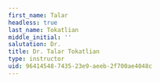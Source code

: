 ```yaml
---
first_name: Talar
headless: true
last_name: Tokatlian
middle_initial: ''
salutation: Dr.
title: Dr. Talar Tokatlian
type: instructor
uid: 96414548-7435-23e9-aeeb-2f700ae4048c
---
```

